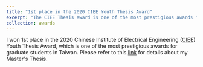 ```yaml
---
title: "1st place in the 2020 CIEE Youth Thesis Award"
excerpt: "The CIEE Thesis award is one of the most prestigious awards for graduate students in Taiwan."
collection: awards
---
```


I won 1st place in the 2020 Chinese Institute of Electrical Engineering ([CIEE](http://www.ciee.org.tw/)) Youth Thesis Award, which is one of the most prestigious awards for graduate students in Taiwan.
Please refer to this [link](https://po-chun-chien.github.io/publication/2020-06-thesis) for details about my Master's Thesis.